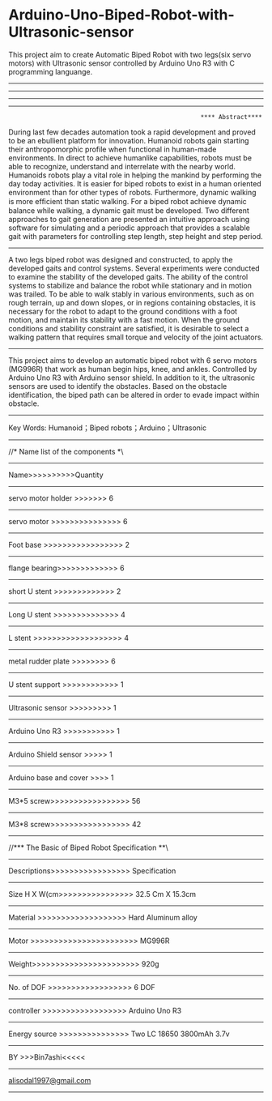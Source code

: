 # Arduino-Uno-Biped-Robot-with-Ultrasonic-sensor
This project aim to create Automatic Biped Robot with two legs(six servo motors) with Ultrasonic sensor controlled by Arduino Uno R3 with C programming languange.
**************************************************************************************************************************************
**************************************************************************************************************************************
**************************************************************************************************************************************
**************************************************************************************************************************************
                                                         **** Abstract****
During last few decades automation took a rapid development and proved to be an ebullient platform for innovation. Humanoid robots gain starting their anthropomorphic profile when functional in human-made environments. In direct to achieve humanlike capabilities, robots must be able to recognize, understand and interrelate with the nearby world. Humanoids robots play a vital role in helping the mankind by performing the day today activities. It is easier for biped robots to exist in a human oriented environment than for other types of robots. Furthermore, dynamic walking is more efﬁcient than static walking. For a biped robot achieve dynamic balance while walking, a dynamic gait must be developed. Two different approaches to gait generation are presented an intuitive approach using software for simulating and a periodic approach that provides a scalable gait with parameters for controlling step length, step height and step period.
********************************************************************************************************************************
A two legs biped robot was designed and constructed, to apply the developed gaits and control systems. Several experiments were conducted to examine the stability of the developed gaits. The ability of the control systems to stabilize and balance the robot while stationary and in motion was trailed. To be able to walk stably in various environments, such as on rough terrain, up and down slopes, or in regions containing obstacles, it is necessary for the robot to adapt to the ground conditions with a foot motion, and maintain its stability with a fast motion. When the ground conditions and stability constraint are satisfied, it is desirable to select a walking pattern that requires small torque and velocity of the joint actuators.
********************************************************************************************************************************
This project aims to develop an automatic biped robot with 6 servo motors (MG996R) that work as human begin hips, knee, and ankles. Controlled by Arduino Uno R3 with Arduino sensor shield. In addition to it, the ultrasonic sensors are used to identify the obstacles. Based on the obstacle identification, the biped path can be altered in order to evade impact within obstacle.
**********************************************************************************************************************************
Key Words: Humanoid；Biped robots；Arduino；Ultrasonic
**********************************************************************************************************************************


//* Name list of the components *\\
*************************************
Name>>>>>>>>>>Quantity
***********************
servo motor holder	>>>>>>>  6
***********************
servo motor	>>>>>>>>>>>>>>>  6
***********************
Foot base >>>>>>>>>>>>>>>>>  2
***********************
flange bearing>>>>>>>>>>>>>  6
***********************
short U stent	>>>>>>>>>>>>>  2
***********************
Long U stent >>>>>>>>>>>>>>  4
***********************
L stent	>>>>>>>>>>>>>>>>>>>  4
***********************
metal rudder plate >>>>>>>>  6
***********************
U stent support	>>>>>>>>>>>> 1
***********************
Ultrasonic sensor	>>>>>>>>>  1
***********************
Arduino Uno R3	>>>>>>>>>>>  1
***********************
Arduino Shield sensor	>>>>>  1
***********************
Arduino base and cover >>>>  1
***********************
M3*5 screw>>>>>>>>>>>>>>>>> 56
***********************
M3*8 screw>>>>>>>>>>>>>>>>> 42
**************************************************************************************************************************
//*** The Basic of Biped Robot Specification **\\
***************************************************
Descriptions>>>>>>>>>>>>>>>>>	Specification
***********************
Size H X W(cm>>>>>>>>>>>>>>>>	32.5 Cm X 15.3cm
***********************
Material	>>>>>>>>>>>>>>>>>>> Hard Aluminum alloy
***********************
Motor	>>>>>>>>>>>>>>>>>>>>>>>     MG996R
***********************
Weight>>>>>>>>>>>>>>>>>>>>>>>      920g
***********************
No. of DOF >>>>>>>>>>>>>>>>>>      6 DOF
***********************
controller >>>>>>>>>>>>>>>>>>  Arduino Uno R3
***********************
Energy source	>>>>>>>>>>>>>>> Two LC 18650 3800mAh 3.7v
*******************************************************************************************

BY >>>Bin7ashi<<<<<
********************
alisodal1997@gmail.com
*****************************


